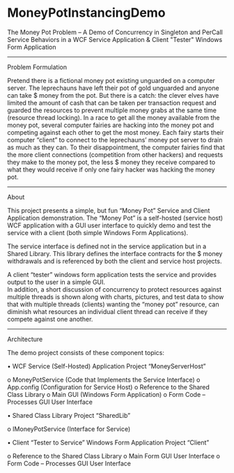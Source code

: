# MoneyPotInstancingDemo
 
 The Money Pot Problem – A Demo of Concurrency in Singleton and PerCall Service Behaviors in a WCF Service Application & Client "Tester" Windows Form Application
 
----------------------- 

Problem Formulation


Pretend there is a fictional money pot existing unguarded on a computer server. The leprechauns have left their pot of gold unguarded and anyone can take $ money from the pot. But there is a catch: the clever elves have limited the amount of cash that can be taken per transaction request and guarded the resources to prevent multiple money grabs at the same time (resource thread locking). In a race to get all the money available from the money pot, several computer fairies are hacking into the money pot and competing against each other to get the most money. Each fairy starts their computer “client” to connect to the leprechauns’ money pot server to drain as much as they can. To their disappointment, the computer fairies find that the more client connections (competition from other hackers) and requests they make to the money pot, the less $ money they receive compared to what they would receive if only one fairy hacker was hacking the money pot. 


-------------------------

About


This project presents a simple, but fun “Money Pot” Service and Client Application demonstration. The “Money Pot” is a self-hosted (service host) WCF application with a GUI user interface to quickly demo and test the service with a client (both simple Windows Form Applications).
 
 
The service interface is defined not in the service application but in a Shared Library. This library defines the interface contracts for the $ money withdrawals and is referenced by both the client and service host projects.  


A client “tester” windows form application tests the service and provides output to the user in a simple GUI.  
In addition, a short discussion of concurrency to protect resources against multiple threads is shown along with charts, pictures, and test data to show that with multiple threads (clients) wanting the “money pot” resource, can diminish what resources an individual client thread can receive if they compete against one another.  

-------------------------

Architecture


The demo project consists of these component topics:

•	WCF Service (Self-Hosted) Application Project “MoneyServerHost”

o	MoneyPotService (Code that Implements the Service Interface)
o	App.config (Configuration for Service Host)
o	Reference to the Shared Class Library
o	Main GUI (Windows Form Application)
o	Form Code – Processes GUI User Interface


•	Shared Class Library Project “SharedLib”

o	IMoneyPotService (Interface for Service)


•	Client “Tester to Service” Windows Form Application Project “Client”

o	Reference to the Shared Class Library
o	Main Form GUI User Interface
o	Form Code – Processes GUI User Interface




